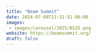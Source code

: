 ```yaml
---
title: "Beam Summit"
date: 2024-07-08T13:31:51-06:00
images:
 - images/carousel/2025/BS25.png
website: https://beamsummit.org/
draft: false
---
```


